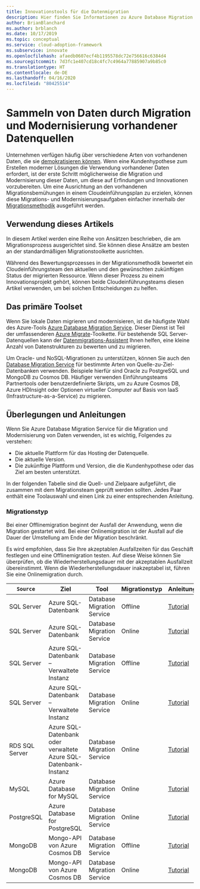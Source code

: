 ```yaml
---
title: Innovationstools für die Datenmigration
description: Hier finden Sie Informationen zu Azure Database Migration Service sowie zu anderen Tools für die Migration und Modernisierung von Daten, um für Cloudentwicklungen und -innovationen gerüstet zu sein.
author: BrianBlanchard
ms.author: brblanch
ms.date: 10/17/2019
ms.topic: conceptual
ms.service: cloud-adoption-framework
ms.subservice: innovate
ms.openlocfilehash: afaedb0607ecf4b1195578dc72e756616c6384d4
ms.sourcegitcommit: 7d3fc1e407cd18c4fc7c4964a77885907a9b85c0
ms.translationtype: HT
ms.contentlocale: de-DE
ms.lasthandoff: 04/16/2020
ms.locfileid: "80425514"
---
```

# <a name="collect-data-through-the-migration-and-modernization-of-existing-data-sources"></a>Sammeln von Daten durch Migration und Modernisierung vorhandener Datenquellen

Unternehmen verfügen häufig über verschiedene Arten von vorhandenen Daten, die sie [demokratisieren können](../considerations/data.md). Wenn eine Kundenhypothese zum Erstellen moderner Lösungen die Verwendung vorhandener Daten erfordert, ist der erste Schritt möglicherweise die Migration und Modernisierung dieser Daten, um diese auf Erfindungen und Innovationen vorzubereiten. Um eine Ausrichtung an den vorhandenen Migrationsbemühungen in einem Cloudeinführungsplan zu erzielen, können diese Migrations- und Modernisierungsaufgaben einfacher innerhalb der [Migrationsmethodik](../../migrate/index.md) ausgeführt werden.

## <a name="use-of-this-article"></a>Verwendung dieses Artikels

In diesem Artikel werden eine Reihe von Ansätzen beschrieben, die am Migrationsprozess ausgerichtet sind. Sie können diese Ansätze am besten an der standardmäßigen Migrationstoolkette ausrichten.

Während des Bewertungsprozesses in der Migrationsmethodik bewertet ein Cloudeinführungsteam den aktuellen und den gewünschten zukünftigen Status der migrierten Ressource. Wenn dieser Prozess zu einem Innovationsprojekt gehört, können beide Cloudeinführungsteams diesen Artikel verwenden, um bei solchen Entscheidungen zu helfen.

## <a name="primary-toolset"></a>Das primäre Toolset

Wenn Sie lokale Daten migrieren und modernisieren, ist die häufigste Wahl des Azure-Tools [Azure Database Migration Service](https://docs.microsoft.com/azure/dms). Dieser Dienst ist Teil der umfassenderen [Azure Migrate](https://docs.microsoft.com/azure/migrate/migrate-services-overview)-Toolkette. Für bestehende SQL Server-Datenquellen kann der [Datenmigrations-Assistent](https://docs.microsoft.com/sql/dma/dma-overview) Ihnen helfen, eine kleine Anzahl von Datenstrukturen zu bewerten und zu migrieren.

Um Oracle- und NoSQL-Migrationen zu unterstützen, können Sie auch den [Database Migration Service](https://docs.microsoft.com/azure/dms) für bestimmte Arten von Quelle-zu-Ziel-Datenbanken verwenden. Beispiele hierfür sind Oracle zu PostgreSQL und MongoDB zu Cosmos DB. Häufiger verwenden Einführungsteams Partnertools oder benutzerdefinierte Skripts, um zu Azure Cosmos DB, Azure HDInsight oder Optionen virtueller Computer auf Basis von IaaS (Infrastructure-as-a-Service) zu migrieren.

## <a name="considerations-and-guidance"></a>Überlegungen und Anleitungen

Wenn Sie Azure Database Migration Service für die Migration und Modernisierung von Daten verwenden, ist es wichtig, Folgendes zu verstehen:

- Die aktuelle Plattform für das Hosting der Datenquelle.
- Die aktuelle Version.
- Die zukünftige Plattform und Version, die die Kundenhypothese oder das Ziel am besten unterstützt.

In der folgenden Tabelle sind die Quell- und Zielpaare aufgeführt, die zusammen mit dem Migrationsteam geprüft werden sollten. Jedes Paar enthält eine Toolauswahl und einen Link zu einer entsprechenden Anleitung.

### <a name="migration-type"></a>Migrationstyp

Bei einer Offlinemigration beginnt der Ausfall der Anwendung, wenn die Migration gestartet wird. Bei einer Onlinemigration ist der Ausfall auf die Dauer der Umstellung am Ende der Migration beschränkt.

Es wird empfohlen, dass Sie Ihre akzeptablen Ausfallzeiten für das Geschäft festlegen und eine Offlinemigration testen. Auf diese Weise können Sie überprüfen, ob die Wiederherstellungsdauer mit der akzeptablen Ausfallzeit übereinstimmt. Wenn die Wiederherstellungsdauer inakzeptabel ist, führen Sie eine Onlinemigration durch.

|`Source`  |Ziel  |Tool  |Migrationstyp  |Anleitungen  |
|---------|---------|---------|---------|---------|
|SQL Server|Azure SQL-Datenbank|Database Migration Service|Offline|[Tutorial](https://docs.microsoft.com/azure/dms/tutorial-sql-server-to-azure-sql)|
|SQL Server|Azure SQL-Datenbank|Database Migration Service|Online|[Tutorial](https://docs.microsoft.com/azure/dms/tutorial-sql-server-azure-sql-online)|
|SQL Server|Azure SQL-Datenbank – Verwaltete Instanz|Database Migration Service|Offline|[Tutorial](https://docs.microsoft.com/azure/dms/tutorial-sql-server-to-managed-instance)|
|SQL Server|Azure SQL-Datenbank – Verwaltete Instanz|Database Migration Service|Online|[Tutorial](https://docs.microsoft.com/azure/dms/tutorial-sql-server-managed-instance-online)|
|RDS SQL Server|Azure SQL-Datenbank oder verwaltete Azure SQL-Datenbank-Instanz|Database Migration Service|Online|[Tutorial](https://docs.microsoft.com/azure/dms/tutorial-rds-sql-server-azure-sql-and-managed-instance-online)|
|MySQL|Azure Database for MySQL|Database Migration Service|Online|[Tutorial](https://docs.microsoft.com/azure/dms/tutorial-mysql-azure-mysql-online)|
|PostgreSQL|Azure Database for PostgreSQL|Database Migration Service|Online|[Tutorial](https://docs.microsoft.com/azure/dms/tutorial-postgresql-azure-postgresql-online)|
|MongoDB|Mongo-API von Azure Cosmos DB|Database Migration Service|Offline|[Tutorial](https://docs.microsoft.com/azure/dms/tutorial-mongodb-cosmos-db)|
|MongoDB|Mongo-API von Azure Cosmos DB|Database Migration Service|Online|[Tutorial](https://docs.microsoft.com/azure/dms/tutorial-mongodb-cosmos-db-online)|
